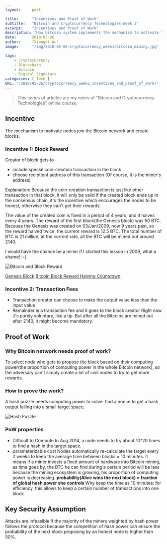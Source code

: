 ```yaml
---
layout:     post

title:      "Incentives and Proof of Work"
subtitle:   "Bitcoin and Cryptocurrency Technologies-Week 2"
excerpt:    "Incentives and Proof of Work"
description: "How bitcoin system implements the mechanism to motivate the participants and how the participants prove their work?"
date:       2018-05-26
author:     "Xiangdi Wu"
image:      "/img/2018-05-06-cryptocurrency_week1/bitcoin_mining.jpg"

tags:
    - Cryptocurrency
    - Blockchain
    - Bitcoin
    - Digital Signature
categories: [ Tech ]
URL: "/2018/05/26/cryptocurrency_week2_incentives_and_proof_of_work/"
---
```


> This series of articles are my notes of "Bitcoin and Cryptocurrency Technologies" online course.

## Incentive
The mechanism to motivate nodes join the Bitcoin network and create blocks.
### Incentive 1: Block Reward
Creator of block gets to
* include special coin-creation transaction in the block
* choose reciptient address of this transaction (Of course, it is the miner's address)

Explanation: Because the coin-creation transaction is just like other transaction in that block, it will only be valid if the created block ends up in the consensus chain, it's the incentive which encourages the nodes to be honest, otherwise they can't get their rewards.

The value of the created coin is fixed in a period of 4 years, and it halves every 4 years.
The reward of the first block(the Genesis block) was 50 BTC. Because the Genesis was created on 03/Jan/2009, now 9 years past, so the reward halved twice, the current reward is 12.5 BTC.
The total number of BTC is 21 million, at the current rate, all the BTC will be mined out around 2140.

I would have the chance be a miner if I started this lesson in 2009, what a shame! :-(

![Bitcoin and Block Reward](/img//2018-05-27-cryptocurrency_week2_incentives_and_proof_of_work/block_reward.png)

[Genesis Block](https://en.bitcoin.it/wiki/Genesis_block)
[Bitcoin Block Reward Halving Countdown](https://www.bitcoinblockhalf.com/)

### Incentive 2: Transaction Fees
* Transaction creator can choose to make the output value less than the input value
* Remainder is a transaction fee and it goes to the block creator
Right now it's purely voluntary, like a tip. But after all the Bitcoins are mined out after 2140, it might become mandatory.

## Proof of Work
### Why Bitcoin network needs proof of work?

To select node who gets to propose the block based on their computing power(the proportion of computing power in the whole Bitcoin network), so the adversary can't simply create a lot of civil nodes to try to get more rewards.

### How to prove the work?

A hash puzzle needs computing power to solve: find a nonce to get a hash output falling into a small target space.

![Hash Puzzle](/img//2018-05-27-cryptocurrency_week2_incentives_and_proof_of_work/hash-puzzle.png)

### PoW properties
* Difficult to Compute
In Aug 2014, a node needs to try about 10^20 times to find a hash in the target space.
* parameterizable cost
Nodes automatically re-calculate the target every 2 weeks to keep the average time between blocks = 10 minutes.
It means if a miner invests a fixed amount of hardware into Bitcoin mining, as time goes by, the BTC he can find during a certain period will be less because the mining ecosystem is growing, his proportion of computing power is decreasing.
**probability(Alice wins the next block) = fraction of global hash power she controls**
Why keep the time as 10 minutes: for efficiency, this allows to keep a certain number of transactions into one block

## Key Security Assumption
Attacks are infeasible if the majority of the miners weighted by hash power follows the protocol because the competition of hash power can ensure the probability of the next block proposing by an honest node is higher than 50%.
